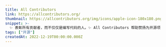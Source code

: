 ```yaml
---
title: All Contributors
link: https://allcontributors.org/
thumbnail: https://allcontributors.org/img/icons/apple-icon-180x180.png
snippet: >-
  ✨ 表彰所有贡献者，而不仅仅是编写代码的人。✨ All Contributors 帮助赞扬为开源项目做出贡献的每一个人。
tags: ["开源"]
createdAt: 2022-12-19T00:00:00.000Z
---
```

